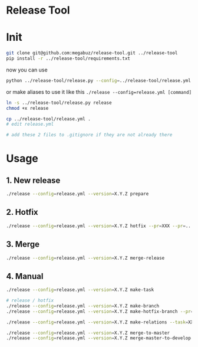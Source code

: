 Release Tool
============


# Init
```bash
git clone git@github.com:megabuz/release-tool.git ../release-tool
pip install -r ../release-tool/requirements.txt
```

now you can use

```bash
python ../release-tool/release.py --config=../release-tool/release.yml [command]
```

or make aliases to use it like this `./release --config=release.yml [command]`

```bash
ln -s ../release-tool/release.py release
chmod +x release

cp ../release-tool/release.yml .
# edit release.yml

# add these 2 files to .gitignore if they are not already there
```

# Usage

## 1. New release
```bash
./release --config=release.yml --version=X.Y.Z prepare
```

## 2. Hotfix
```bash
./release --config=release.yml --version=X.Y.Z hotfix --pr=XXX --pr=...
```

## 3. Merge
```bash
./release --config=release.yml --version=X.Y.Z merge-release
```

## 4. Manual
```bash
./release --config=release.yml --version=X.Y.Z make-task

# release / hotfix
./release --config=release.yml --version=X.Y.Z make-branch
./release --config=release.yml --version=X.Y.Z make-hotfix-branch --pr=XXX --pr=...

./release --config=release.yml --version=X.Y.Z make-relations --task=XXX

./release --config=release.yml --version=X.Y.Z merge-to-master
./release --config=release.yml --version=X.Y.Z merge-master-to-develop
```
